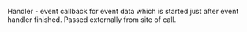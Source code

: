 Handler - event callback for event data which is started just after event handler finished. Passed externally from site of call.
